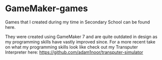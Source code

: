 # GameMaker-games
Games that I created during my time in Secondary School can be found here.

They were created using GameMaker 7 and are quite outdated in design as my programming skills have vastly improved since. For a more recent take on what my programming skills look like check out my Transputer Interpreter here: https://github.com/adam1noor/transputer-simulator
